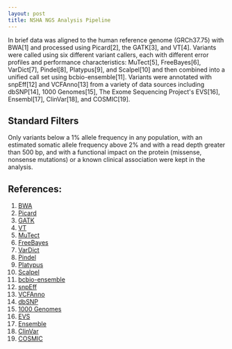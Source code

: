 ```yaml
---
layout: post
title: NSHA NGS Analysis Pipeline
---
```

In brief data was aligned to the human reference genome (GRCh37.75) with BWA[1] and
processed using Picard[2], the GATK[3], and VT[4]. Variants were called using six
different variant callers, each with different error profiles and performance
characteristics: MuTect[5], FreeBayes[6], VarDict[7], Pindel[8], Platypus[9],
and Scalpel[10] and then combined into a unified call set using bcbio-ensemble[11].
Variants were  annotated with snpEff[12] and VCFAnno[13] from a variety of data
sources including dbSNP[14], 1000 Genomes[15], The Exome Sequencing Project's EVS[16],
Ensembl[17], ClinVar[18], and COSMIC[19].

## Standard Filters

Only variants below a 1% allele frequency in any population, with an estimated
somatic allele frequency above 2% and with a read depth greater than 500 bp, and
with a functional impact on the protein (missense, nonsense mutations) or a known
clinical association were kept in the analysis.

## References:

1. [BWA](https://)
2. [Picard](https://)  
3. [GATK](https://)  
4. [VT](https://)
5. [MuTect](https://)
6. [FreeBayes](https://)
7. [VarDict](https://)
8. [Pindel](https://)
9. [Platypus](https://)
10. [Scalpel](https://)
11. [bcbio-ensemble](https://)
12. [snpEff](https://)
13. [VCFAnno](https://)
14. [dbSNP](https://)
15. [1000 Genomes](https://)
16. [EVS](https://)
17. [Ensemble](https://)
18. [ClinVar](https://)
19. [COSMIC](https://)
